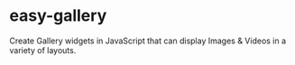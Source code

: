 # easy-gallery
Create Gallery widgets in JavaScript that can display Images &amp; Videos in a variety of layouts.

